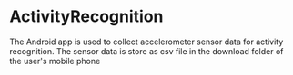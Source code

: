 # ActivityRecognition
 The Android app is used to collect accelerometer sensor data for activity recognition. 
 The sensor data is store as csv file in the download folder of the user's mobile phone 
